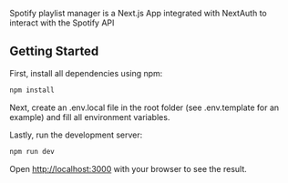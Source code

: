 Spotify playlist manager is a Next.js App integrated with NextAuth to interact with the Spotify API

## Getting Started

First, install all dependencies using npm:

```bash
npm install
```

Next, create an .env.local file in the root folder (see .env.template for an example) and fill all environment variables.

Lastly, run the development server:

```bash
npm run dev
```

Open [http://localhost:3000](http://localhost:3000) with your browser to see the result.
